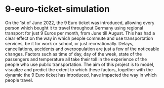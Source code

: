 # 9-euro-ticket-simulation
On the 1st of June 2022, the 9 Euro ticket was introduced, allowing every person which bought it to travel throughout Germany using regional transport for just 9 Euros per month, from June till August. This has had a clear effect on the way in which people commute and use transportation services, be it for work or school, or just recreationally. Delays, cancellations, accidents and overpopulation are just a few of the noticeable changes. Factors such as time of day, day of the week, state of the passengers and temperature all take their toll in the experience of the people who use public transportation. The aim of this project is to model, visualize and predict the extent to which these factors, together with the dynamic the 9 Euro ticket has introduced, have impacted the way in which people travel. 
